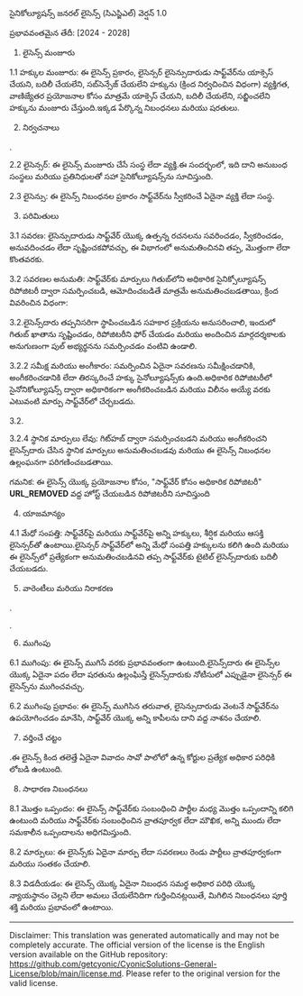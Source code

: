 సైనికోల్యూషన్స్ జనరల్ లైసెన్స్ (సిఎస్జిఎల్)
వెర్షన్ 1.0

ప్రభావవంతమైన తేదీ: [2024 - 2028]

1. లైసెన్స్ మంజూరు

1.1 హక్కుల మంజూరు: ఈ లైసెన్స్ ప్రకారం, లైసెన్సర్ లైసెన్సుదారుడు సాఫ్ట్‌వేర్‌ను యాక్సెస్ చేయని, బదిలీ చేయలేని, సబ్‌సెన్సేజ్ చేయలేని హక్కును (క్రింద నిర్వచించిన విధంగా) వ్యక్తిగత, వాణిజ్యేతర ప్రయోజనాల కోసం మాత్రమే యాక్సెస్ చేయని, బదిలీ చేయలేని, సబ్జించలేని హక్కును మంజూరు చేస్తుంది.ఇక్కడ పేర్కొన్న నిబంధనలు మరియు షరతులు.

2. నిర్వచనాలు

.

2.2 లైసెన్సర్: ఈ లైసెన్స్ మంజూరు చేసే సంస్థ లేదా వ్యక్తి.ఈ సందర్భంలో, ఇది దాని అనుబంధ సంస్థలు మరియు ప్రతినిధులతో సహా సైనికోల్యూషన్స్‌ను సూచిస్తుంది.

2.3 లైసెన్సు: ఈ లైసెన్స్ నిబంధనల ప్రకారం సాఫ్ట్‌వేర్‌ను స్వీకరించే ఏదైనా వ్యక్తి లేదా సంస్థ.

3. పరిమితులు

3.1 సవరణ: లైసెన్సుదారుడు సాఫ్ట్‌వేర్ యొక్క ఉత్పన్న రచనలను సవరించడం, స్వీకరించడం, అనువదించడం లేదా సృష్టించకపోవచ్చు, ఈ విభాగంలో అనుమతించినవి తప్ప, మొత్తంగా లేదా కొంతవరకు.

3.2 సవరణల అనుమతి: సాఫ్ట్‌వేర్‌కు మార్పులు గితుబ్‌లోని అధికారిక సైనిక్సోల్యూషన్స్ రిపోజిటరీ ద్వారా సమర్పించబడి, ఆమోదించబడితే మాత్రమే అనుమతించబడతాయి, క్రింద వివరించిన విధంగా:

3.2.లైసెన్స్‌దారు తప్పనిసరిగా స్థాపించబడిన సహకార ప్రక్రియను అనుసరించాలి, ఇందులో గితుబ్ ఖాతాను సృష్టించడం, రిపోజిటరీని ఫోర్ చేయడం మరియు అందించిన మార్గదర్శకాలకు అనుగుణంగా పుల్ అభ్యర్థనను సమర్పించడం వంటివి ఉండాలి.

3.2.2 సమీక్ష మరియు అంగీకారం: సమర్పించిన ఏదైనా సవరణను సమీక్షించడానికి, అంగీకరించడానికి లేదా తిరస్కరించే హక్కు సైనోల్యూషన్స్‌కు ఉంది.అధికారిక రిపోజిటరీలో సైనోనికోల్యూషన్స్ ద్వారా అధికారికంగా అంగీకరించబడిన మరియు విలీనం అయ్యే వరకు ఎటువంటి మార్పు సాఫ్ట్‌వేర్‌లో చేర్చబడదు.

3.2.

3.2.4 స్థానిక మార్పులు లేవు: గిట్‌హబ్ ద్వారా సమర్పించబడని మరియు అంగీకరించని లైసెన్స్‌దారు చేసిన స్థానిక మార్పులు అనుమతించబడవు మరియు ఈ లైసెన్స్ నిబంధనల ఉల్లంఘనగా పరిగణించబడతాయి.

గమనిక: ఈ లైసెన్స్ యొక్క ప్రయోజనాల కోసం, "సాఫ్ట్‌వేర్ కోసం అధికారిక రిపోజిటరీ" __URL_REMOVED__ వద్ద హోస్ట్ చేయబడిన రిపోజిటరీని సూచిస్తుంది

4. యాజమాన్యం

4.1 మేధో సంపత్తి: సాఫ్ట్‌వేర్‌పై మరియు సాఫ్ట్‌వేర్‌పై అన్ని హక్కులు, శీర్షిక మరియు ఆసక్తి లైసెన్సర్‌తో ఉంటాయి.లైసెన్సర్ సాఫ్ట్‌వేర్‌లో అన్ని మేధో సంపత్తి హక్కులను కలిగి ఉంది మరియు ఈ లైసెన్స్‌లో ప్రత్యేకంగా అనుమతించబడినవి తప్ప సాఫ్ట్‌వేర్‌కు టైటిల్ లైసెన్స్‌దారుకు బదిలీ చేయబడదు.

5. వారెంటీలు మరియు నిరాకరణ

.

.

6. ముగింపు

6.1 ముగింపు: ఈ లైసెన్స్ ముగిసే వరకు ప్రభావవంతంగా ఉంటుంది.లైసెన్స్‌దారు ఈ లైసెన్స్‌ల యొక్క ఏదైనా పదం లేదా షరతును ఉల్లంఘిస్తే లైసెన్స్‌దారుకు నోటీసులో ఎప్పుడైనా లైసెన్సర్ ఈ లైసెన్స్‌ను ముగించవచ్చు.

6.2 ముగింపు ప్రభావం: ఈ లైసెన్స్ ముగిసిన తరువాత, లైసెన్సుదారుడు వెంటనే సాఫ్ట్‌వేర్‌ను ఉపయోగించడం మానేసి, సాఫ్ట్‌వేర్ యొక్క అన్ని కాపీలను దాని వద్ద నాశనం చేయాలి.

7. వర్తించే చట్టం

.ఈ లైసెన్స్ కింద తలెత్తే ఏదైనా వివాదం సావో పాలోలో ఉన్న కోర్టుల ప్రత్యేక అధికార పరిధికి లోబడి ఉంటుంది.

8. సాధారణ నిబంధనలు

8.1 మొత్తం ఒప్పందం: ఈ లైసెన్స్ సాఫ్ట్‌వేర్‌కు సంబంధించి పార్టీల మధ్య మొత్తం ఒప్పందాన్ని కలిగి ఉంటుంది మరియు సాఫ్ట్‌వేర్‌కు సంబంధించిన వ్రాతపూర్వక లేదా మౌఖిక, అన్ని ముందు లేదా సమకాలీన ఒప్పందాలను అధిగమిస్తుంది.

8.2 మార్పులు: ఈ లైసెన్స్‌కు ఏదైనా మార్పు లేదా సవరణలు రెండు పార్టీలు వ్రాతపూర్వకంగా మరియు సంతకం చేయాలి.

8.3 విడదీయడం: ఈ లైసెన్స్ యొక్క ఏదైనా నిబంధన సమర్థ అధికార పరిధి యొక్క న్యాయస్థానం చెల్లని లేదా అమలు చేయలేనిదిగా గుర్తించినట్లయితే, మిగిలిన నిబంధనలు పూర్తి శక్తి మరియు ప్రభావంలో ఉంటాయి.

---
Disclaimer: This translation was generated automatically and may not be completely accurate. The official version of the license is the English version available on the GitHub repository: https://github.com/getcyonic/CyonicSolutions-General-License/blob/main/license.md. Please refer to the original version for the valid license.